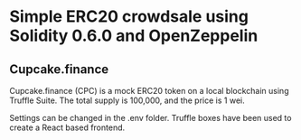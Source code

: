 # Simple ERC20 crowdsale using Solidity 0.6.0 and OpenZeppelin

## Cupcake.finance
Cupcake.finance (CPC) is a mock ERC20 token on a local blockchain using Truffle Suite.
The total supply is 100,000, and the price is 1 wei.

Settings can be changed in the .env folder.
Truffle boxes have been used to create a React based frontend.
